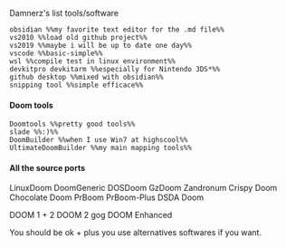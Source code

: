 

Damnerz's list tools/software

	obsidian %%my favorite text editor for the .md file%%
	vs2010 %%load old github project%%
	vs2019 %%maybe i will be up to date one day%%
	vscode %%basic-simple%%
	wsl %%compile test in linux environment%%
	devkitpro devkitarm %%especially for Nintendo 3DS*%%
	github desktop %%mixed with obsidian%%
	snipping tool %%simple efficace%%

#### Doom tools 

	Doomtools %%pretty good tools%%
	slade %%:)%%
	DoomBuilder %%when I use Win7 at highscool%%
	UltimateDoomBuilder %%my main mapping tools%%


#### All the source ports

LinuxDoom
DoomGeneric
DOSDoom
GzDoom
Zandronum
Crispy Doom
Chocolate Doom
PrBoom
PrBoom-Plus
DSDA Doom

DOOM 1 + 2
DOOM 2 gog
DOOM Enhanced


You should be ok + plus you use alternatives softwares if you want.